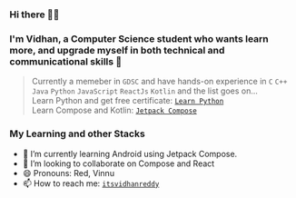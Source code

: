 ### Hi there 👋🏻
### I'm Vidhan, a Computer Science student who wants learn more, and upgrade myself in both technical and communicational skills 🚀
> Currently a memeber in `GDSC` and have hands-on experience in  `C` `C++` `Java` `Python` `JavaScript` `ReactJs` `Kotlin` and the list goes on...\
Learn Python and get free certificate: [`Learn Python`](https://www.kaggle.com/learn/python)\
Learn Compose and Kotlin: [`Jetpack Compose`](https://developer.android.com/courses/android-basics-compose/course)
### My Learning and other Stacks
- 🌱 I’m currently learning Android using Jetpack Compose.
- 👯 I’m looking to collaborate on Compose and React
- 😄 Pronouns: Red, Vinnu
- 📫 How to reach me: [`itsvidhanreddy`](https://linktr.ee/itsvidhanreddy)
<!--
**AVidhanR/AVidhanR** is a ✨ _special_ ✨ repository because its `README.md` (this file) appears on your GitHub profile.

Here are some ideas to get you started:

- 🔭 I’m currently working on ...
- 🌱 I’m currently learning ...
- 👯 I’m looking to collaborate on ...
- 🤔 I’m looking for help with ...
- 💬 Ask me about ...
- 📫 How to reach me: ...
- 😄 Pronouns: ...
- ⚡ Fun fact: ...
-->
